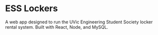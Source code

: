 # ESS Lockers

A web app designed to run the UVic Engineering Student Society locker rental system. Built with React, Node, and MySQL.
